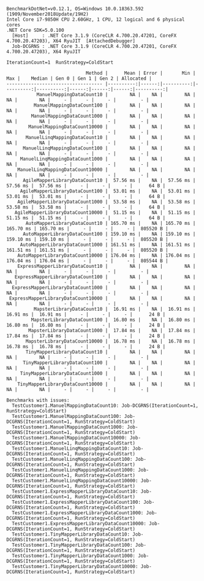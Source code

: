 
    BenchmarkDotNet=v0.12.1, OS=Windows 10.0.18363.592 (1909/November2018Update/19H2)
    Intel Core i7-9850H CPU 2.60GHz, 1 CPU, 12 logical and 6 physical cores
    .NET Core SDK=5.0.100
      [Host]     : .NET Core 3.1.9 (CoreCLR 4.700.20.47201, CoreFX 4.700.20.47203), X64 RyuJIT  [AttachedDebugger]
      Job-DCGRNS : .NET Core 3.1.9 (CoreCLR 4.700.20.47201, CoreFX 4.700.20.47203), X64 RyuJIT

    IterationCount=1  RunStrategy=ColdStart  

                                 Method |      Mean | Error |       Min |       Max |    Median | Gen 0 | Gen 1 | Gen 2 | Allocated |
    ----------------------------------- |----------:|------:|----------:|----------:|----------:|------:|------:|------:|----------:|
               ManuelMappingDataCount10 |        NA |    NA |        NA |        NA |        NA |     - |     - |     - |         - |
              ManuelMappingDataCount100 |        NA |    NA |        NA |        NA |        NA |     - |     - |     - |         - |
             ManuelMappingDataCount1000 |        NA |    NA |        NA |        NA |        NA |     - |     - |     - |         - |
            ManuelMappingDataCount10000 |        NA |    NA |        NA |        NA |        NA |     - |     - |     - |         - |
           ManuelLinqMappingDataCount10 |        NA |    NA |        NA |        NA |        NA |     - |     - |     - |         - |
          ManuelLinqMappingDataCount100 |        NA |    NA |        NA |        NA |        NA |     - |     - |     - |         - |
         ManuelLinqMappingDataCount1000 |        NA |    NA |        NA |        NA |        NA |     - |     - |     - |         - |
        ManuelLinqMappingDataCount10000 |        NA |    NA |        NA |        NA |        NA |     - |     - |     - |         - |
          AgileMapperLibraryDataCount10 |  57.56 ms |    NA |  57.56 ms |  57.56 ms |  57.56 ms |     - |     - |     - |      64 B |
         AgileMapperLibraryDataCount100 |  53.01 ms |    NA |  53.01 ms |  53.01 ms |  53.01 ms |     - |     - |     - |      64 B |
        AgileMapperLibraryDataCount1000 |  53.58 ms |    NA |  53.58 ms |  53.58 ms |  53.58 ms |     - |     - |     - |      64 B |
       AgileMapperLibraryDataCount10000 |  51.15 ms |    NA |  51.15 ms |  51.15 ms |  51.15 ms |     - |     - |     - |      64 B |
           AutoMapperLibraryDataCount10 | 165.70 ms |    NA | 165.70 ms | 165.70 ms | 165.70 ms |     - |     - |     - |  805520 B |
          AutoMapperLibraryDataCount100 | 159.10 ms |    NA | 159.10 ms | 159.10 ms | 159.10 ms |     - |     - |     - |  805520 B |
         AutoMapperLibraryDataCount1000 | 161.51 ms |    NA | 161.51 ms | 161.51 ms | 161.51 ms |     - |     - |     - |  805520 B |
        AutoMapperLibraryDataCount10000 | 176.04 ms |    NA | 176.04 ms | 176.04 ms | 176.04 ms |     - |     - |     - |  805544 B |
        ExpressMapperLibraryDataCount10 |        NA |    NA |        NA |        NA |        NA |     - |     - |     - |         - |
       ExpressMapperLibraryDataCount100 |        NA |    NA |        NA |        NA |        NA |     - |     - |     - |         - |
      ExpressMapperLibraryDataCount1000 |        NA |    NA |        NA |        NA |        NA |     - |     - |     - |         - |
     ExpressMapperLibraryDataCount10000 |        NA |    NA |        NA |        NA |        NA |     - |     - |     - |         - |
              MapsterLibraryDataCount10 |  16.91 ms |    NA |  16.91 ms |  16.91 ms |  16.91 ms |     - |     - |     - |      24 B |
             MapsterLibraryDataCount100 |  16.80 ms |    NA |  16.80 ms |  16.80 ms |  16.80 ms |     - |     - |     - |      24 B |
            MapsterLibraryDataCount1000 |  17.84 ms |    NA |  17.84 ms |  17.84 ms |  17.84 ms |     - |     - |     - |      24 B |
           MapsterLibraryDataCount10000 |  16.78 ms |    NA |  16.78 ms |  16.78 ms |  16.78 ms |     - |     - |     - |      24 B |
           TinyMapperLibraryDataCount10 |        NA |    NA |        NA |        NA |        NA |     - |     - |     - |         - |
          TinyMapperLibraryDataCount100 |        NA |    NA |        NA |        NA |        NA |     - |     - |     - |         - |
         TinyMapperLibraryDataCount1000 |        NA |    NA |        NA |        NA |        NA |     - |     - |     - |         - |
        TinyMapperLibraryDataCount10000 |        NA |    NA |        NA |        NA |        NA |     - |     - |     - |         - |

    Benchmarks with issues:
      TestCustomer1.ManuelMappingDataCount10: Job-DCGRNS(IterationCount=1, RunStrategy=ColdStart)
      TestCustomer1.ManuelMappingDataCount100: Job-DCGRNS(IterationCount=1, RunStrategy=ColdStart)
      TestCustomer1.ManuelMappingDataCount1000: Job-DCGRNS(IterationCount=1, RunStrategy=ColdStart)
      TestCustomer1.ManuelMappingDataCount10000: Job-DCGRNS(IterationCount=1, RunStrategy=ColdStart)
      TestCustomer1.ManuelLinqMappingDataCount10: Job-DCGRNS(IterationCount=1, RunStrategy=ColdStart)
      TestCustomer1.ManuelLinqMappingDataCount100: Job-DCGRNS(IterationCount=1, RunStrategy=ColdStart)
      TestCustomer1.ManuelLinqMappingDataCount1000: Job-DCGRNS(IterationCount=1, RunStrategy=ColdStart)
      TestCustomer1.ManuelLinqMappingDataCount10000: Job-DCGRNS(IterationCount=1, RunStrategy=ColdStart)
      TestCustomer1.ExpressMapperLibraryDataCount10: Job-DCGRNS(IterationCount=1, RunStrategy=ColdStart)
      TestCustomer1.ExpressMapperLibraryDataCount100: Job-DCGRNS(IterationCount=1, RunStrategy=ColdStart)
      TestCustomer1.ExpressMapperLibraryDataCount1000: Job-DCGRNS(IterationCount=1, RunStrategy=ColdStart)
      TestCustomer1.ExpressMapperLibraryDataCount10000: Job-DCGRNS(IterationCount=1, RunStrategy=ColdStart)
      TestCustomer1.TinyMapperLibraryDataCount10: Job-DCGRNS(IterationCount=1, RunStrategy=ColdStart)
      TestCustomer1.TinyMapperLibraryDataCount100: Job-DCGRNS(IterationCount=1, RunStrategy=ColdStart)
      TestCustomer1.TinyMapperLibraryDataCount1000: Job-DCGRNS(IterationCount=1, RunStrategy=ColdStart)
      TestCustomer1.TinyMapperLibraryDataCount10000: Job-DCGRNS(IterationCount=1, RunStrategy=ColdStart)
